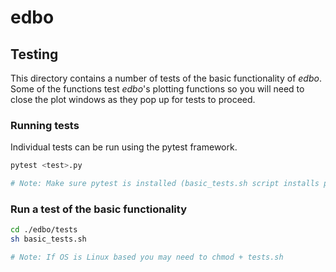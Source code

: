 # edbo

## Testing

This directory contains a number of tests of the basic functionality of *edbo*. Some of the functions test *edbo*'s plotting functions so you will need to close the plot windows as they pop up for tests to proceed.

### Running tests

Individual tests can be run using the pytest framework.

```bash
pytest <test>.py

# Note: Make sure pytest is installed (basic_tests.sh script installs pytest and runs a set of tests).
```
### Run a test of the basic functionality

```bash
cd ./edbo/tests
sh basic_tests.sh

# Note: If OS is Linux based you may need to chmod + tests.sh
```